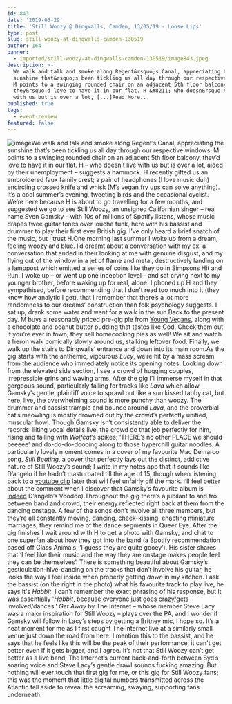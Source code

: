 ```yaml
---
id: 843
date: '2019-05-29'
title: 'Still Woozy @ Dingwalls, Camden, 13/05/19 - Loose Lips'
type: post
slug: still-woozy-at-dingwalls-camden-130519
author: 164
banner:
  - imported/still-woozy-at-dingwalls-camden-130519/image843.jpeg
description: >-
  We walk and talk and smoke along Regent&rsquo;s Canal, appreciating the
  sunshine that&rsquo;s been tickling us all day through our respective windows.
  M points to a swinging rounded chair on an adjacent 5th floor balcony,
  they&rsquo;d love to have it in our flat. H &#8211; who doesn&rsquo;t live
  with us but is over a lot, [...]Read More...
published: true
tags:
  - event-review
featured: false
---
```

![image](../imported/still-woozy-at-dingwalls-camden-130519/image843.jpeg)We walk and talk and smoke along Regent’s Canal, appreciating the sunshine that’s been tickling us all day through our respective windows. M points to a swinging rounded chair on an adjacent 5th floor balcony, they’d love to have it in our flat. H – who doesn’t live with us but is over a lot, aided by their unemployment – suggests a hammock. H recently gifted us an embroidered faux family crest; a pair of headphones (I love music duh) encircling crossed knife and whisk (M’s vegan fry ups can solve anything). It’s a cool summer’s evening, tweeting birds and the occasional cyclist. We’re here because H is about to go travelling for a few months, and suggested we go to see Still Woozy, an unsigned Californian singer – real name Sven Gamsky – with 10s of millions of Spotify listens, whose music drapes twee guitar tones over louche funk, here with his bassist and drummer to play their first ever British gig. I’ve only heard a brief snatch of the music, but I trust H.One morning last summer I woke up from a dream, feeling woozy and blue. I’d dreamt about a conversation with my ex, a conversation that ended in their looking at me with genuine disgust, and my flying out of the window in a jet of flame and metal, destructively landing on a lamppost which emitted a series of coins like they do in Simpsons Hit and Run. I woke up – or went up one Inception level – and sat crying next to my younger brother, before waking up for real, alone. I phoned up H and they sympathised, before recommending that I don't read too much into it (they know how analytic I get), that I remember that there’s a lot more randomness to our dreams’ construction than folk psychology suggests. I sat up, drank some water and went for a walk in the sun.Back to the present day. M buys a reasonably priced pre-gig pie from [Young Vegans](https://www.google.com/maps/place/Young+Vegans+Pie+Shop/@51.5413211,-0.1467597,15z/data=!4m2!3m1!1s0x0:0xfd824b8d2d2e2b03?sa=X&ved=2ahUKEwiMu8bY6bbiAhVYUhUIHWXDD8cQ_BIwDHoECAoQCA), along with a chocolate and peanut butter pudding that tastes like God. Check them out if you’re ever in town, they sell homecooking pies as well! We sit and watch a heron walk comically slowly around us, stalking leftover food. Finally, we walk up the stairs to Dingwalls’ entrance and down into its main room.As the gig starts with the anthemic, vigourous _Lucy_, we’re hit by a mass scream from the audience who immediately notice its opening notes. Looking down from the elevated side section, I see a crowd of hugging couples, irrepressible grins and waving arms. After the gig I’ll immerse myself in that gorgeous sound, particularly falling for tracks like _Lava_ which allow Gamsky’s gentle, plaintiff voice to sprawl out like a sun kissed tabby cat, but here, live, the overwhelming sound is more punchy than woozy. The drummer and bassist trample and bounce around _Lava_, and the proverbial cat’s meowling is mostly drowned out by the crowd’s perfectly unified, muscular howl. Though Gamsky isn’t consistently able to deliver the records’ lilting vocal details live, the crowd do that job perfectly for him, rising and falling with _Wolfcat_’s spikes; ‘THERE’s no other PLACE we should beeeee’ and do-do-do-doooing along to those hyperchill guitar noodles. A particularly lovely moment comes in a cover of my favourite Mac Demarco song, _Still Beating_, a cover that perfectly lays out the distinct, addictive nature of Still Woozy’s sound; I write in my notes app that it sounds like D’angelo if he hadn’t masturbated till the age of 15, though when listening back to a [youtube clip](https://www.youtube.com/watch?v=NNUbz6JTTOc) later that will feel unfairly off the mark. I’ll feel better about the comment when I discover that Gamsky’s favourite album is [indeed](https://www.youtube.com/watch?v=LMSbsp3Gdt0) D’angelo’s Voodoo).Throughout the gig there’s a jubilant to and fro between band and crowd, their energy reflected right back at them from the dancing onstage. A few of the songs don’t involve all three members, but they’re all constantly moving, dancing, cheek-kissing, enacting miniature marriages; they remind me of the dance segments in Queer Eye. After the gig finishes I wait around with H to get a photo with Gamsky, and chat to one superfan about how they got into the band (a Spotify recommendation based off Glass Animals, ‘I guess they are quite gooey’). His sister shares that ‘I feel like their music and the way they are onstage makes people feel they can be themselves’. There is something beautiful about Gamsky’s gesticulation-hive-dancing on the tracks that don’t involve his guitar, he looks the way I feel inside when properly getting _down_ in my kitchen. I ask the bassist (on the right in the photo) what his favourite track to play live, he says it's _Habbit_. I can't remember the exact phrasing of his response, but it was essentially '_Habbit_, because everyone just goes crazy/gets involved/dances.' _Get Away_ by The Internet – whose member Steve Lacy was a major inspiration for Still Woozy – plays over the PA, and I wonder if Gamsky will follow in Lacy’s steps by getting a Britney mic, I hope so. It’s a neat moment for me as I first caught The Internet live at a similarly small venue just down the road from here. I mention this to the bassist, and he says that he feels like this will be the peak of their performance, it can't get better even if it gets bigger, and I agree. It’s not that Still Woozy can’t get better as a live band; The Internet’s current back-and-forth between Syd’s soaring voice and Steve Lacy’s gentle drawl sounds fucking amazing. But nothing will ever touch that first gig for me, or this gig for Still Woozy fans; this was the moment that little digital numbers transmitted across the Atlantic fell aside to reveal the screaming, swaying, supporting fans underneath.